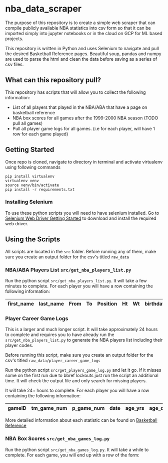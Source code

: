 # nba_data_scraper
The purpose of this repository is to create a simple web scraper that can compile publicly available NBA statistics into
csv form so that it can be imported simply into jupyter notebooks or in the cloud on GCP for ML based projects.

This repository is written in Python and uses Selenium to navigate and pull the desired Basketball Reference pages. 
Beautiful soup, pandas and numpy are used to parse the html and clean the data before saving as a series of csv files.

## What can this repository pull?

This repository has scripts that will allow you to collect the following information:
- List of all players that played in the NBA/ABA that have a page on basketball reference
- NBA box scores for all games after the 1999-2000 NBA season (TODO pull all games)
- Pull all player game logs for all games. (i.e for each player, will have 1 row for each game played)

## Getting Started

Once repo is cloned, navigate to directory in terminal and activate virtualenv using following commands

    pip install virtualenv 
    virtualenv venv 
    source venv/bin/activate 
    pip install -r requirements.txt

### Installing Selenium

To use these python scripts you will need to have selenium installed. Go to [Selenium Web Driver Getting Started](
https://www.selenium.dev/documentation/webdriver/getting_started/) to download and install the required web driver.


## Using the Scripts

All scripts are located in the `src` folder. Before running any of them, make sure you create an output folder for the 
csv's titled `raw_data`


### NBA/ABA Players List `src/get_nba_players_list.py`

Run the python script `src/get_nba_players_list.py`. It will take a few minutes to complete. For each player you will 
have a row containing the following information:

| first_name  | last_name | From | To | Position | Ht  | Wt  | birthdate | college | hall_of_fame | bbref | 
|-------------|-----------|------|----|----------|-----|-----|-----------|---------|--------------|-------|


### Player Career Game Logs

This is a larger and much longer script. It will take approximately 24 hours to complete and requires you to have 
already run the `src/get_nba_players_list.py` to generate the NBA players list including their player codes. 

Before running this script, make sure you create an output folder for the csv's titled `raw_data/player_career_game_logs`

Run the python script `src/get_players_game_log.py` and let it go. If it misses some on the first run due to bbref 
lockouts just run the script an additional time. It will check the output file and only search for missing players.

It will take 24+ hours to complete. For each player you will have a row containing the following information:

| gameID | tm_game_num | p_game_num | date | age_yrs | age_days | Tm  | Opp | home | result | score_diff | GS | MP | FG | FGA | FG% | 3P | 3PA | 3P% | FT | FTA | FT% | ORB | DRB | TRB | AST | STL | BLK | TOV | PF | PTS | GmSc | PM | TS% | eFG% | ORB% | DRB% | TRB% | AST% | STL% | BLK% | TOV% | USG% | ORtg | DRtg | BPM | first_name | last_name |
|--------|-------------|------------|------|---------|----------|-----|-----|------|--------|------------|----|----|----|-----|-----|----|-----|-----|----|-----|-----|-----|-----|-----|-----|-----|-----|-----|----|-----|------|----|-----|------|------|------|------|------|------|------|------|------|------|------|-----|------------|-----------|

More detailed information about each statistic can be found on [Basketball Reference](https://www.basketball-reference.com/)


### NBA Box Scores `src/get_nba_games_log.py`

Run the python script `src/get_nba_games_log.py`. It will take a while to complete. For each game, you will end up with 
a row of the form:






